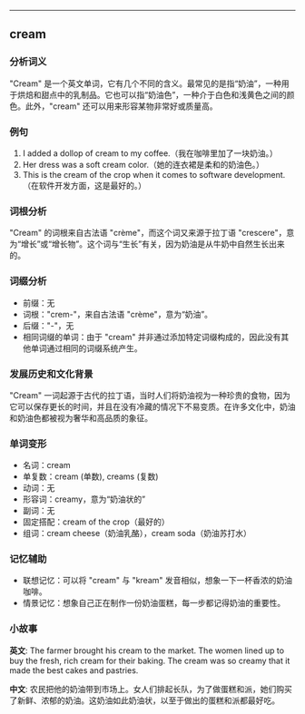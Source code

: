
---------------
## cream
### 分析词义
"Cream" 是一个英文单词，它有几个不同的含义。最常见的是指“奶油”，一种用于烘焙和甜点中的乳制品。它也可以指“奶油色”，一种介于白色和浅黄色之间的颜色。此外，"cream" 还可以用来形容某物非常好或质量高。

### 例句
1. I added a dollop of cream to my coffee.（我在咖啡里加了一块奶油。）
2. Her dress was a soft cream color.（她的连衣裙是柔和的奶油色。）
3. This is the cream of the crop when it comes to software development.（在软件开发方面，这是最好的。）

### 词根分析
"Cream" 的词根来自古法语 "crème"，而这个词又来源于拉丁语 "crescere"，意为“增长”或“增长物”。这个词与“生长”有关，因为奶油是从牛奶中自然生长出来的。

### 词缀分析
- 前缀：无
- 词根："crem-"，来自古法语 "crème"，意为“奶油”。
- 后缀："-"，无
- 相同词缀的单词：由于 "cream" 并非通过添加特定词缀构成的，因此没有其他单词通过相同的词缀系统产生。

### 发展历史和文化背景
"Cream" 一词起源于古代的拉丁语，当时人们将奶油视为一种珍贵的食物，因为它可以保存更长的时间，并且在没有冷藏的情况下不易变质。在许多文化中，奶油和奶油色都被视为奢华和高品质的象征。

### 单词变形
- 名词：cream
- 单复数：cream (单数), creams (复数)
- 动词：无
- 形容词：creamy，意为“奶油状的”
- 副词：无
- 固定搭配：cream of the crop（最好的）
- 组词：cream cheese（奶油乳酪），cream soda（奶油苏打水）

### 记忆辅助
- 联想记忆：可以将 "cream" 与 "kream" 发音相似，想象一下一杯香浓的奶油咖啡。
- 情景记忆：想象自己正在制作一份奶油蛋糕，每一步都记得奶油的重要性。

### 小故事
**英文**:
The farmer brought his cream to the market. The women lined up to buy the fresh, rich cream for their baking. The cream was so creamy that it made the best cakes and pastries.

**中文**:
农民把他的奶油带到市场上。女人们排起长队，为了做蛋糕和派，她们购买了新鲜、浓郁的奶油。这奶油如此奶油状，以至于做出的蛋糕和派都最好吃。

